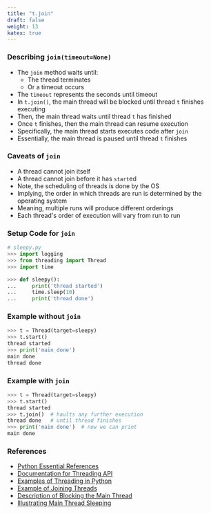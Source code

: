 ```yaml
---
title: "t.join"
draft: false
weight: 13
katex: true
---
```


### Describing `join(timeout=None)`
- The `join` method waits until:
	- The thread terminates
	- Or a timeout occurs
- The `timeout` represents the seconds until timeout
- In `t.join()`, the main thread will be blocked until thread `t` finishes executing
- Then, the main thread waits until thread `t` has finished
- Once `t` finishes, then the main thread can resume execution
- Specifically, the main thread starts executes code after `join`
- Essentially, the main thread is paused until thread `t` finishes


### Caveats of `join`
- A thread cannot join itself
- A thread cannot join before it has `start`ed
- Note, the scheduling of threads is done by the OS
- Implying, the order in which threads are run is determined by the operating system
- Meaning, multiple runs will produce different orderings
- Each thread's order of execution will vary from run to run

### Setup Code for `join`

```python
# sleepy.py
>>> import logging
>>> from threading import Thread
>>> import time

>>> def sleepy():
...     print('thread started')
...     time.sleep(10)
...     print('thread done')
```

### Example without `join`

```python
>>> t = Thread(target=sleepy)
>>> t.start()
thread started
>>> print('main done')
main done
thread done
```

### Example with `join`

```python
>>> t = Thread(target=sleepy)
>>> t.start()
thread started
>>> t.join()  # haults any further execution
thread done   # until thread finishes
>>> print('main done')  # now we can print
main done
```

### References
- [Python Essential References](http://index-of.co.uk/Python/Python%20Essential%20Reference,%20Fourth%20Edition.pdf)
- [Documentation for Threading API](https://docs.python.org/3/library/threading.html)
- [Examples of Threading in Python](https://realpython.com/intro-to-python-threading/)
- [Example of Joining Threads](https://stackoverflow.com/a/55015892/12777044)
- [Description of Blocking the Main Thread](https://stackoverflow.com/a/37073698/12777044)
- [Illustrating Main Thread Sleeping](https://stackoverflow.com/a/15086113/12777044)
